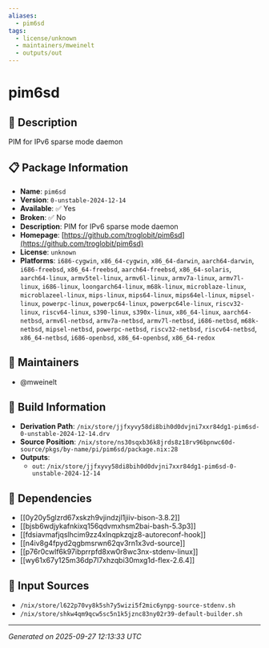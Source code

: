 ```yaml
---
aliases:
  - pim6sd
tags:
  - license/unknown
  - maintainers/mweinelt
  - outputs/out
---
```


# pim6sd

## 📝 Description

PIM for IPv6 sparse mode daemon

## 📋 Package Information

- **Name**: `pim6sd`
- **Version**: `0-unstable-2024-12-14`
- **Available**: ✅ Yes
- **Broken**: ✅ No
- **Description**: PIM for IPv6 sparse mode daemon
- **Homepage**: [https://github.com/troglobit/pim6sd](https://github.com/troglobit/pim6sd)
- **License**: `unknown`
- **Platforms**: `i686-cygwin`, `x86_64-cygwin`, `x86_64-darwin`, `aarch64-darwin`, `i686-freebsd`, `x86_64-freebsd`, `aarch64-freebsd`, `x86_64-solaris`, `aarch64-linux`, `armv5tel-linux`, `armv6l-linux`, `armv7a-linux`, `armv7l-linux`, `i686-linux`, `loongarch64-linux`, `m68k-linux`, `microblaze-linux`, `microblazeel-linux`, `mips-linux`, `mips64-linux`, `mips64el-linux`, `mipsel-linux`, `powerpc-linux`, `powerpc64-linux`, `powerpc64le-linux`, `riscv32-linux`, `riscv64-linux`, `s390-linux`, `s390x-linux`, `x86_64-linux`, `aarch64-netbsd`, `armv6l-netbsd`, `armv7a-netbsd`, `armv7l-netbsd`, `i686-netbsd`, `m68k-netbsd`, `mipsel-netbsd`, `powerpc-netbsd`, `riscv32-netbsd`, `riscv64-netbsd`, `x86_64-netbsd`, `i686-openbsd`, `x86_64-openbsd`, `x86_64-redox`
## 👥 Maintainers

- @mweinelt


## 🔧 Build Information

- **Derivation Path**: `/nix/store/jjfxyvy58di8bih0d0dvjni7xxr84dg1-pim6sd-0-unstable-2024-12-14.drv`
- **Source Position**: `/nix/store/ns30sqxb36k8jrds8z18rv96bpnwc60d-source/pkgs/by-name/pi/pim6sd/package.nix:28`
- **Outputs**:
  - `out`:  `/nix/store/jjfxyvy58di8bih0d0dvjni7xxr84dg1-pim6sd-0-unstable-2024-12-14`

## 🔗 Dependencies

- [[0y20y5glzrd67xskzh9vjindzjl1jiiv-bison-3.8.2]]
- [[bjsb6wdjykafnkixq156qdvmxhsm2bai-bash-5.3p3]]
- [[fdsiavmafjqslhcim9zz4xlnqpkzqjz8-autoreconf-hook]]
- [[n4iv8g4fpyd2qgbmsrwn62qv3rn1x3vd-source]]
- [[p76r0cwlf6k97ibprrpfd8xw0r8wc3nx-stdenv-linux]]
- [[wy61x67y125m36dp7l7xhzqbi30mxg1d-flex-2.6.4]]

## 📁 Input Sources

- `/nix/store/l622p70vy8k5sh7y5wizi5f2mic6ynpg-source-stdenv.sh`
- `/nix/store/shkw4qm9qcw5sc5n1k5jznc83ny02r39-default-builder.sh`

---
*Generated on 2025-09-27 12:13:33 UTC*
